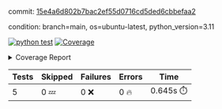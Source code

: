 commit: [15e4a6d802b7bac2ef55d0716cd5ded6cbbefaa2](https://github.com/rcmdnk/python-action-test/tree/15e4a6d802b7bac2ef55d0716cd5ded6cbbefaa2)

condition: branch=main, os=ubuntu-latest, python_version=3.11

[![python test](https://github.com/rcmdnk/python-action-test/actions/workflows/test.yml/badge.svg)](https://github.com/rcmdnk/python-action-test/actions/runs/11695597476)
<a href="https://github.com/rcmdnk/python-action-test/blob/15e4a6d802b7bac2ef55d0716cd5ded6cbbefaa2/README.md"><img alt="Coverage" src="https://img.shields.io/badge/Coverage-93%25-brightgreen.svg" /></a><details><summary>Coverage Report </summary><table><tr><th>File</th><th>Stmts</th><th>Miss</th><th>Cover</th><th>Missing</th></tr><tbody><tr><td colspan="5"><b>src/python_action_test</b></td></tr><tr><td>&nbsp; &nbsp;<a href="https://github.com/rcmdnk/python-action-test/blob/15e4a6d802b7bac2ef55d0716cd5ded6cbbefaa2/src/python_action_test/python_action_test.py">python_action_test.py</a></td><td>10</td><td>1</td><td>90%</td><td><a href="https://github.com/rcmdnk/python-action-test/blob/15e4a6d802b7bac2ef55d0716cd5ded6cbbefaa2/src/python_action_test/python_action_test.py#L15">15</a></td></tr><tr><td><b>TOTAL</b></td><td><b>14</b></td><td><b>1</b></td><td><b>93%</b></td><td>&nbsp;</td></tr></tbody></table></details>

| Tests | Skipped | Failures | Errors | Time |
| ----- | ------- | -------- | -------- | ------------------ |
| 5 | 0 :zzz: | 0 :x: | 0 :fire: | 0.645s :stopwatch: |

